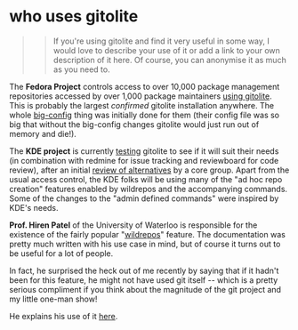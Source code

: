 # who uses gitolite

>   >   If you're using gitolite and find it very useful in some way, I would
>   >   love to describe your use of it or add a link to your own description
>   >   of it here.  Of course, you can anonymise it as much as you need to.

The **Fedora Project** controls access to over 10,000 package management
repositories accessed by over 1,000 package maintainers [using
gitolite][fedora].  This is probably the largest *confirmed* gitolite
installation anywhere.  The whole [big-config][bc] thing was initially done
for them (their config file was so big that without the big-config changes
gitolite would just run out of memory and die!).

[fedora]: http://lists.fedoraproject.org/pipermail/devel-announce/2010-July/000647.html
[bc]: http://github.com/sitaramc/gitolite/blob/pu/doc/big-config.mkd

The **KDE project** is currently [testing][kdet] gitolite to see if it will
suit their needs (in combination with redmine for issue tracking and
reviewboard for code review), after an initial [review of alternatives][kdera]
by a core group.  Apart from the usual access control, the KDE folks will be
using many of the "ad hoc repo creation" features enabled by wildrepos and the
accompanying commands.  Some of the changes to the "admin defined commands"
were inspired by KDE's needs.

[kdet]: http://www.omat.nl/2010/07/07/move-to-git-the-progress-so-far/
[kdera]: http://permalink.gmane.org/gmane.comp.kde.scm-interest/1437

**Prof. Hiren Patel** of the University of Waterloo is responsible for the
existence of the fairly popular "[wildrepos][wild]" feature.  The
documentation was pretty much written with his use case in mind, but of course
it turns out to be useful for a lot of people.

In fact, he surprised the heck out of me recently by saying that if it hadn't
been for this feature, he might not have used git itself -- which is a pretty
serious compliment if you think about the magnitude of the git project and my
little one-man show!

He explains his use of it [here][hiren].

[wild]: http://github.com/sitaramc/gitolite/blob/pu/doc/wildcard-repositories.mkd
[hiren]: http://ece.uwaterloo.ca/~hdpatel/uwhtml/?p=470
